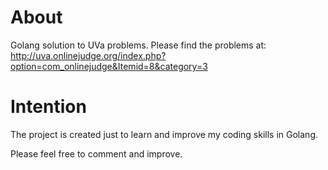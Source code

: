 About
=====
Golang solution to UVa problems.
Please find the problems at: http://uva.onlinejudge.org/index.php?option=com_onlinejudge&Itemid=8&category=3

Intention
=========
The project is created just to learn and improve my coding skills in Golang.

Please feel free to comment and improve.